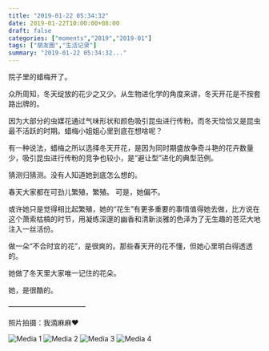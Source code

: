 ```yaml
---
title: "2019-01-22 05:34:32"
date: 2019-01-22T10:00:00+08:00
draft: false
categories: ["moments","2019","2019-01"]
tags: ["朋友圈","生活记录"]
summary: "2019-01-22 05:34:32..."
---
```


院子里的蜡梅开了。

众所周知，冬天绽放的花少之又少。从生物进化学的角度来讲，冬天开花是不按套路出牌的。

因为大部分的虫媒花通过气味形状和颜色吸引昆虫进行传粉。而冬天恰恰又是昆虫最不活跃的时期。蜡梅小姐姐心里到底在想啥呢？

有一种说法，蜡梅之所以选择冬天开花，是因为同时期盛放争奇斗艳的花卉数量少，吸引昆虫进行传粉的竞争也较小，是“避让型”进化的典型范例。

猜测归猜测。没有人知道她到底怎么想的。

春天大家都在可劲儿繁殖，繁殖。
可是，她偏不。

或许她只是觉得相比起繁殖，她的“花生”有更多重要的事情值得她去做，比方说在这个萧索枯槁的时节，用凝练深邃的幽香和清新淡雅的色泽为了无生趣的苍茫大地注入一丝活份。

做一朵“不合时宜的花”，是很爽的。那些春天开的花不懂，但她心里明白得透透的。

她做了冬天里大家唯一记住的花朵。

她，是很酷的。

———————————

照片拍摄：我滴麻麻❤️

![Media 1](/Moments/photos/2019-01-22/201901220534320.jpg)
![Media 2](/Moments/photos/2019-01-22/201901220534321.jpg)
![Media 3](/Moments/photos/2019-01-22/201901220534322.jpg)
![Media 4](/Moments/photos/2019-01-22/201901220534323.jpg)

